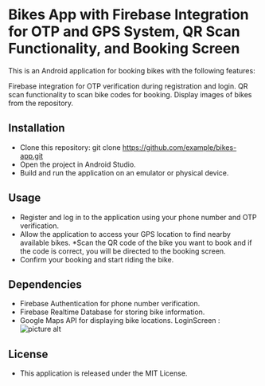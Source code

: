 # Bikes App with Firebase Integration for OTP and GPS System, QR Scan Functionality, and Booking Screen
This is an Android application for booking bikes with the following features:

Firebase integration for OTP verification during registration and login.
QR scan functionality to scan bike codes for booking.
Display images of bikes from the repository.
## Installation
* Clone this repository: git clone https://github.com/example/bikes-app.git
* Open the project in Android Studio.
* Build and run the application on an emulator or physical device.
## Usage
* Register and log in to the application using your phone number and OTP verification.
* Allow the application to access your GPS location to find nearby available bikes.
*Scan the QR code of the bike you want to book and if the code is correct, you will be directed to the booking screen.
* Confirm your booking and start riding the bike.
## Dependencies
* Firebase Authentication for phone number verification.
* Firebase Realtime Database for storing bike information.
* Google Maps API for displaying bike locations.
LoginScreen : ![picture alt](https://github.com/mananrg/BikesApp/blob/main/loginscreen.png/400 "")

## License
* This application is released under the MIT License.
